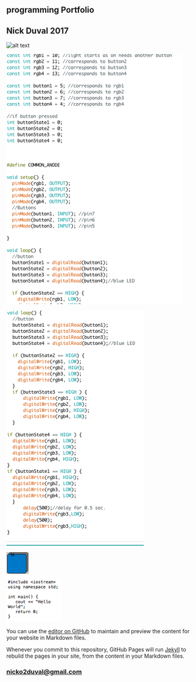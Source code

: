 ## programming Portfolio
## Nick Duval 2017
 
![alt text](https://github.com/NickDuval/programmingPortfolio/blob/master/calculator.png)

![alt text](https://github.com/NickDuval/programmingPortfolio/blob/master/test1.png)

![alt text](https://github.com/NickDuval/programmingPortfolio/blob/master/test2.png)

![alt text](https://github.com/NickDuval/programmingPortfolio/blob/master/button.png)

![alt text](https://github.com/NickDuval/programmingPortfolio/blob/master/helloWorld.png)

You can use the [editor on GitHub](https://github.com/NickDuval/programmingPortfolio/edit/master/README.md) to maintain and preview the content for your website in Markdown files.

Whenever you commit to this repository, GitHub Pages will run [Jekyll](https://jekyllrb.com/) to rebuild the pages in your site, from the content in your Markdown files.

### nicko2duval@gmail.com
